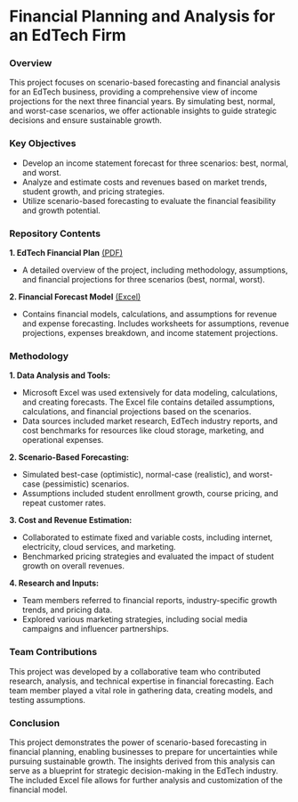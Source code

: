 # Financial Planning and Analysis for an EdTech Firm

### Overview
This project focuses on scenario-based forecasting and financial analysis for an EdTech business, providing a comprehensive view of income projections for the next three financial years. By simulating best, normal, and worst-case scenarios, we offer actionable insights to guide strategic decisions and ensure sustainable growth.

### Key Objectives
- Develop an income statement forecast for three scenarios: best, normal, and worst.
- Analyze and estimate costs and revenues based on market trends, student growth, and pricing strategies.
- Utilize scenario-based forecasting to evaluate the financial feasibility and growth potential.

### Repository Contents
**1. EdTech Financial Plan** [(PDF)][PDF] 
   - A detailed overview of the project, including methodology, assumptions, and financial projections for three scenarios (best, normal, worst).

**2. Financial Forecast Model** [(Excel)][Excel] 
   - Contains financial models, calculations, and assumptions for revenue and expense forecasting. Includes worksheets for assumptions, revenue projections, expenses breakdown, and income statement projections.

### Methodology
**1. Data Analysis and Tools:**
  - Microsoft Excel was used extensively for data modeling, calculations, and creating forecasts. The Excel file contains detailed assumptions, calculations, and financial projections based on the scenarios.
  - Data sources included market research, EdTech industry reports, and cost benchmarks for resources like cloud storage, marketing, and operational expenses.

**2. Scenario-Based Forecasting:**
  - Simulated best-case (optimistic), normal-case (realistic), and worst-case (pessimistic) scenarios.
  - Assumptions included student enrollment growth, course pricing, and repeat customer rates.

**3. Cost and Revenue Estimation:**
  - Collaborated to estimate fixed and variable costs, including internet, electricity, cloud services, and marketing.
  - Benchmarked pricing strategies and evaluated the impact of student growth on overall revenues.

**4. Research and Inputs:**
  - Team members referred to financial reports, industry-specific growth trends, and pricing data.
  - Explored various marketing strategies, including social media campaigns and influencer partnerships.

### Team Contributions
This project was developed by a collaborative team who contributed research, analysis, and technical expertise in financial forecasting. Each team member played a vital role in gathering data, creating models, and testing assumptions.

### Conclusion
This project demonstrates the power of scenario-based forecasting in financial planning, enabling businesses to prepare for uncertainties while pursuing sustainable growth. The insights derived from this analysis can serve as a blueprint for strategic decision-making in the EdTech industry. The included Excel file allows for further analysis and customization of the financial model.

[PDF]: https://github.com/ronak-shah08/Financial_Forecasting_and_Strategic_Planning_for_Emerging_EdTech_Firm/blob/main/EdTech%20Financial%20Plan.pdf
[Excel]: https://github.com/ronak-shah08/Financial_Forecasting_and_Strategic_Planning_for_Emerging_EdTech_Firm/blob/main/Financial%20Forecast%20Model.xlsx

